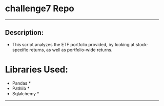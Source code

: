 # challenge7 Repo
---

## Description:

* This script analyzes the ETF portfolio provided, by looking at stock-specific returns, as well as portfolio-wide returns. 

# Libraries Used:

* Pandas *
* Pathlib *
* Sqlalchemy *

----
